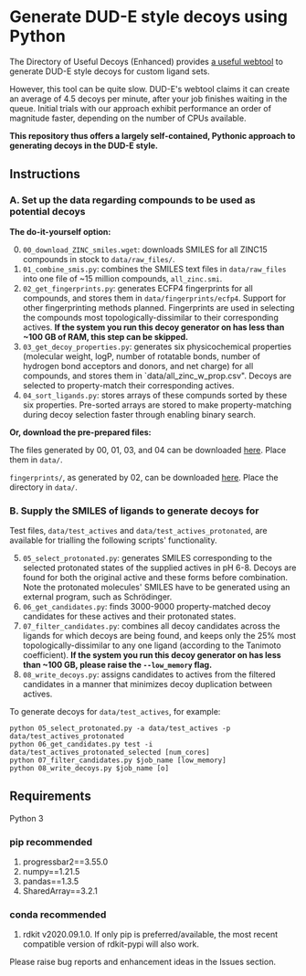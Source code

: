 # Generate DUD-E style decoys using Python

The Directory of Useful Decoys (Enhanced) provides [a useful webtool](http://dude.docking.org/generate) to generate DUD-E style decoys for custom ligand sets.

However, this tool can be quite slow. DUD-E's webtool claims it can create an average of 4.5 decoys per minute, after your job finishes waiting in the queue. Initial trials with our approach exhibit performance an order of magnitude faster, depending on the number of CPUs available.

**This repository thus offers a largely self-contained, Pythonic approach to generating decoys in the DUD-E style.**

## Instructions

### A. Set up the data regarding compounds to be used as potential decoys

**The do-it-yourself option:**

0. `00_download_ZINC_smiles.wget`: downloads SMILES for all ZINC15 compounds in stock to `data/raw_files/`.
1. `01_combine_smis.py`: combines the SMILES text files in `data/raw_files` into one file of ~15 million compounds, `all_zinc.smi`.
2. `02_get_fingerprints.py`: generates ECFP4 fingerprints for all compounds, and stores them in `data/fingerprints/ecfp4`. Support for other fingerprinting methods planned. Fingerprints are used in selecting the compounds most topologically-dissimilar to their corresponding actives. **If the system you run this decoy generator on has less than ~100 GB of RAM, this step can be skipped.**
3. `03_get_decoy_properties.py`: generates six physicochemical properties (molecular weight, logP, number of rotatable bonds, number of hydrogen bond acceptors and donors, and net charge) for all compounds, and stores them in `data/all_zinc_w_prop.csv". Decoys are selected to property-match their corresponding actives.
4. `04_sort_ligands.py`: stores arrays of these compunds sorted by these six properties. Pre-sorted arrays are stored to make property-matching during decoy selection faster through enabling binary search.

**Or, download the pre-prepared files:**

The files generated by 00, 01, 03, and 04 can be downloaded [here](https://easyupload.io/ifo9g7). Place them in `data/`.

`fingerprints/`, as generated by 02, can be downloaded [here](https://easyupload.io/cx3cxo). Place the directory in `data/`.

### B. Supply the SMILES of ligands to generate decoys for
Test files, `data/test_actives` and `data/test_actives_protonated`, are available for trialling the following scripts' functionality.

5. `05_select_protonated.py`: generates SMILES corresponding to the selected protonated states of the supplied actives in pH 6-8. Decoys are found for both the original active and these forms before combination. Note the protonated molecules' SMILES have to be generated using an external program, such as Schrödinger.
6. `06_get_candidates.py`: finds 3000-9000 property-matched decoy candidates for these actives and their protonated states.
7. `07_filter_candidates.py`: combines all decoy candidates across the ligands for which decoys are being found, and keeps only the 25% most topologically-dissimilar to any one ligand (according to the Tanimoto coefficient). **If the system you run this decoy generator on has less than ~100 GB, please raise the `--low_memory` flag.**
8. `08_write_decoys.py`: assigns candidates to actives from the filtered candidates in a manner that minimizes decoy duplication between actives.

To generate decoys for `data/test_actives`, for example:

    python 05_select_protonated.py -a data/test_actives -p data/test_actives_protonated
    python 06_get_candidates.py test -i data/test_actives_protonated_selected [num_cores]
    python 07_filter_candidates.py $job_name [low_memory]
    python 08_write_decoys.py $job_name [o]

## Requirements

Python 3

### pip recommended

1. progressbar2==3.55.0
2. numpy==1.21.5
3. pandas==1.3.5
4. SharedArray==3.2.1

### conda recommended

1. rdkit v2020.09.1.0. If only pip is preferred/available, the most recent compatible version of rdkit-pypi will also work.

Please raise bug reports and enhancement ideas in the Issues section.
